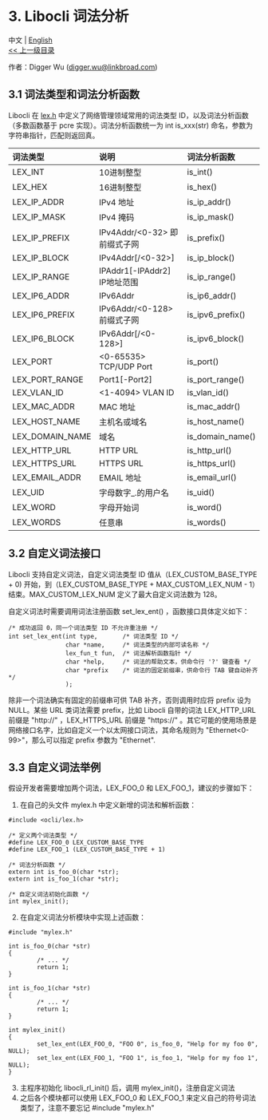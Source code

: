 # 3. Libocli 词法分析

中文 | [English](Lexical%20Parsing.md)
<br>
[<< 上一级目录](README.zh_CN.md)  

作者：Digger Wu (digger.wu@linkbroad.com)

## 3.1 词法类型和词法分析函数

Libocli 在 [lex.h](../src/lex.h) 中定义了网络管理领域常用的词法类型 ID，以及词法分析函数（多数函数基于 pcre 实现）。词法分析函数统一为 int is_xxx(str) 命名，参数为字符串指针，匹配则返回真。

| 词法类型 | 说明 | 词法分析函数 |
| :--- | :--- | :--- |
| LEX_INT | 10进制整型 | is_int() |
| LEX_HEX | 16进制整型 | is_hex() |
| LEX_IP_ADDR | IPv4 地址 | is_ip_addr() |
| LEX_IP_MASK | IPv4 掩码 | is_ip_mask() |
| LEX_IP_PREFIX | IPv4Addr/<0-32> 即前缀式子网 | is_prefix() |
| LEX_IP_BLOCK | IPv4Addr[/<0-32>] | is_ip_block() |
| LEX_IP_RANGE | IPAddr1[-IPAddr2] IP地址范围 | is_ip_range() |
| LEX_IP6_ADDR | IPv6Addr | is_ip6_addr() |
| LEX_IP6_PREFIX | IPv6Addr/<0-128> 前缀式子网 | is_ipv6_prefix() |
| LEX_IP6_BLOCK | IPv6Addr[/<0-128>] | is_ipv6_block() |
| LEX_PORT | <0-65535> TCP/UDP Port | is_port() |
| LEX_PORT_RANGE | Port1[-Port2] | is_port_range() |
| LEX_VLAN_ID | <1-4094> VLAN ID | is_vlan_id() |
| LEX_MAC_ADDR | MAC 地址 | is_mac_addr() |
| LEX_HOST_NAME | 主机名或域名 | is_host_name() |
| LEX_DOMAIN_NAME | 域名 | is_domain_name() |
| LEX_HTTP_URL | HTTP URL | is_http_url() |
| LEX_HTTPS_URL | HTTPS URL | is_https_url() |
| LEX_EMAIL_ADDR | EMAIL 地址 | is_email_url() |
| LEX_UID | 字母数字_.的用户名 | is_uid() |
| LEX_WORD | 字母开始词 | is_word() |
| LEX_WORDS | 任意串 | is_words() |

## 3.2 自定义词法接口

Libocli 支持自定义词法，自定义词法类型 ID 值从（LEX_CUSTOM_BASE_TYPE + 0) 开始，到（LEX_CUSTOM_BASE_TYPE + MAX_CUSTOM_LEX_NUM - 1） 结束。MAX_CUSTOM_LEX_NUM 定义了最大自定义词法数为 128。

自定义词法时需要调用词法注册函数 set_lex_ent() ，函数接口具体定义如下：
```
/* 成功返回 0，同一个词法类型 ID 不允许重注册 */
int set_lex_ent(int type,       /* 词法类型 ID */
                char *name,     /* 词法类型的内部可读名称 */
                lex_fun_t fun,  /* 词法解析函数指针 */
                char *help,     /* 词法的帮助文本，供命令行 '?' 键查看 */
                char *prefix    /* 词法的固定前缀串，供命令行 TAB 键自动补齐 */
                );
```

除非一个词法确实有固定的前缀串可供 TAB 补齐，否则调用时应将 prefix 设为 NULL。某些 URL 类词法需要 prefix，比如 Libocli 自带的词法 LEX_HTTP_URL 前缀是 "http://" ，LEX_HTTPS_URL 前缀是 "https://" 。其它可能的使用场景是网络接口名字，比如自定义一个以太网接口词法，其命名规则为 "Ethernet<0-99>"，那么可以指定 prefix 参数为 "Ethernet".

## 3.3 自定义词法举例

假设开发者需要增加两个词法，LEX_FOO_0 和 LEX_FOO_1，建议的步骤如下：

1. 在自己的头文件 mylex.h 中定义新增的词法和解析函数：
```
#include <ocli/lex.h>

/* 定义两个词法类型 */
#define LEX_FOO_0 LEX_CUSTOM_BASE_TYPE
#define LEX_FOO_1 (LEX_CUSTOM_BASE_TYPE + 1)

/* 词法分析函数 */
extern int is_foo_0(char *str);
extern int is_foo_1(char *str);

/* 自定义词法初始化函数 */
int mylex_init();
```

2. 在自定义词法分析模块中实现上述函数：
```
#include "mylex.h"

int is_foo_0(char *str)
{
        /* ... */
        return 1;
}

int is_foo_1(char *str)
{
        /* ... */
        return 1;
}

int mylex_init()
{
        set_lex_ent(LEX_FOO_0, "FOO 0", is_foo_0, "Help for my foo 0", NULL);
        set_lex_ent(LEX_FOO_1, "FOO 1", is_foo_1, "Help for my foo 1", NULL);
}
```

3. 主程序初始化 libocli_rl_init() 后，调用 mylex_init()，注册自定义词法
4. 之后各个模块都可以使用 LEX_FOO_0 和 LEX_FOO_1 来定义自己的符号词法类型了，注意不要忘记 #include "mylex.h"



